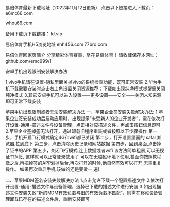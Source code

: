 易倍体育最新下载地址（2022年11月12日更新）
点击以下链接进入下载页：
e6mc66.com

whou66.com

备用下载页下载链接：
ld.vip

易倍体育手机H5浏览地址
ehh456.com
77bro.com

易倍体育回家页简介
分享精彩体育赛事，尽在易倍体育！
请收藏保存本网址：github.com/emc999/1

安卓手机出现限制安装解决办法

1.vivo手机请在设置-隐私里面关掉vivo的系统检查功能，既可正常安装
2.华为手机下载需要安装时点击右上角设置关闭资源推荐；下载如出现纯净模式提醒需关闭纯净模式
3.其它安卓手机可以进入设置——更多设置——安全——关闭未知来源即可正常下载安装

苹果手机出现限制或者无法安装解决办法
一、苹果企业签安装失败解决办法:
1.苹果企业签安装成功后启动应用时，出现提示“未受新人的企业开发者”，需在依次打开设置-通用-描述文件与设备管理，点击相对应描述文件，再点击按钮信息即可
2.苹果企业签掉签无法打开，通过卸载旧程序重装或者按照以下步骤操作
第一步，手机开启飞行模式确定4G和wifi都已关闭
第二步，打开设置里面的 safar浏览器,拉到底下
第三步，点击清除历史记录和网站数据
第四步，回到桌面,点击掉了证书的APP
第五步，关闭飞行模式,连上数据或者wifi
该方法简单粗暴,可以无视证书掉签, 这样就可以正常登录使用了
可以在无越狱环境下使用,甚至你按照教程做之后,再把掉签的APP划掉后台,再次打开的时候,他自然有效可以打开,无需重复操作。
如果再次重启手机,该做的还是要做一 遍!

二、苹果MDM签名安装失败解决办法
1.点击允许下载一个配置描述文件
2.依次打开设置-通用-描述文件与设备管理，选择已下载的描述文件进行安装
3.如出现描述文件安装失败“新的MDM有效负载与旧的有效负载不匹配”，则需在移动设备管理卸载已存在的描述文件后，重新安装即可
